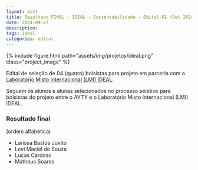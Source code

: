 ```yaml
---
layout: post
title: Resultado FINAL - IDEAL - Sustentabilidade - Edital-01 (Set 2024)
date: 2024-09-27
description: 
tags: ideal
categories: edital
---
```




{% include figure.html path="assets/img/projetos/ideal.png" class="project_image" %}

Edital de seleção de 04 (quatro) bolsistas para projeto em parceria com o [Laboratório Misto Internacional (LMI) IDEAL](https://ideal.ufpb.br/pt/).

Seguem os alunos e alunas selecionados no processo seletivo para bolsistas do projeto entre o AYTY e o Laboratório Misto Internacional (LMI) IDEAL.

### Resultado final
(ordem alfabética)

- Larissa Bastos Juvito
- Levi Maciel de Souza
- Lucas Cardoso
- Matheus Soares
